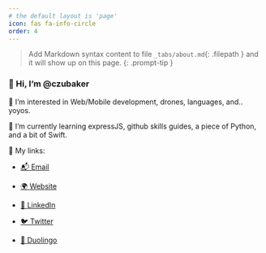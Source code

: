 ```yaml
---
# the default layout is 'page'
icon: fas fa-info-circle
order: 4
---
```


> Add Markdown syntax content to file `_tabs/about.md`{: .filepath } and it will show up on this page.
{: .prompt-tip }

### 👋 Hi, I’m @czubaker
👀 I’m interested in Web/Mobile development, drones, languages, and.. yoyos.

🌱 I’m currently learning expressJS, github skills guides, a piece of Python, and a bit of Swift.

🔗 My links:

- [📬 Email](mailto:czubaker@gmail.com)

- [🌍 Website](https://google.com/)

- [💼 LinkedIn](https://linkedin.com/in/czubaker)

- [🐦 Twitter](https://twitter.com/czubaker)

- [🦉 Duolingo](https://www.duolingo.com/profile/Czubaker?via=share_profile)

